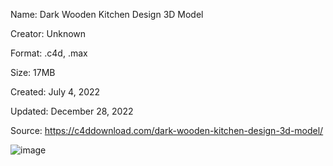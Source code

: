 Name: Dark Wooden Kitchen Design 3D Model

Creator: Unknown

Format: .c4d, .max

Size: 17MB

Created: July 4, 2022

Updated: December 28, 2022

Source: https://c4ddownload.com/dark-wooden-kitchen-design-3d-model/

![image](https://github.com/user-attachments/assets/ff1b6e27-4269-4aa4-ad56-285c338e52c4)
